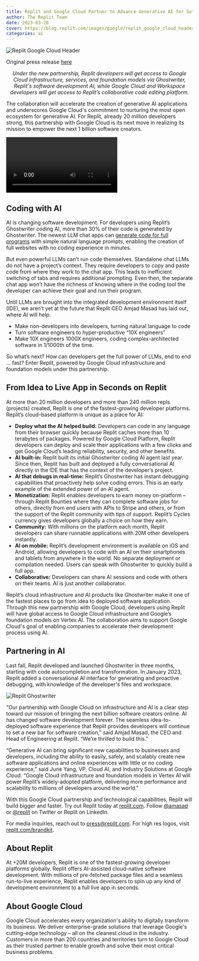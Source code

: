 ```yaml
---
title: Replit and Google Cloud Partner to Advance Generative AI for Software Development
author: The Replit Team 
date: 2023-03-28
cover: https://blog.replit.com/images/google/replit_google_cloud_header.png
categories: ai
---
```


![Replit Google Cloud Header](https://blog.replit.com/images/google/replit_google_cloud_header.png)

<p style="font-size: 14px;">Original press release <a href=
                            "https://www.prnewswire.com/news-releases/replit-and-google-cloud-partner-to-advance-generative-ai-for-software-development-301783471.html?tc=eml_cleartime">here</a></p>

<div style="text-align: center;">
  <p style="font-style: italic;">Under the new partnership, Replit developers will get access to Google Cloud infrastructure, services, and foundation models via Ghostwriter, Replit's software development AI, while Google Cloud and Workspace developers will get access to Replit’s collaborative code editing platform.</p>
</div> 

The collaboration will accelerate the creation of generative AI applications and underscores Google Cloud's commitment to nurturing the most open ecosystem for generative AI. For Replit, already 20 million developers strong, this partnership with Google Cloud is its next move in realizing its mission to empower the next 1 billion software creators. 

![Demo #2](https://blog.replit.com/images/Ghostwriter/debugger-alt-logo-compressed.mp4)

## Coding with AI

AI is changing software development. For developers using Replit’s Ghostwriter coding AI, more than 30% of their code is generated by Ghostwriter. The newest LLM chat apps can [generate code for full programs](https://twitter.com/petergyang/status/1638031921237331968?s=20) with simple natural language prompts, enabling the creation of full websites with no coding experience in minutes. 

But even powerful LLMs can’t run code themselves. Standalone chat LLMs do not have a project’s context. They require developers to copy and paste code from where they work to the chat app. This leads to inefficient switching of tabs and requires additional prompting. Even then, the separate chat app won’t have the richness of knowing where in the coding tool the developer can achieve their goal and run their program. 

Until LLMs are brought into the integrated development environment itself (IDE), we aren’t yet at the future that Replit CEO Amjad Masad has laid out, where AI will help:
- Make non-developers into developers, turning natural language to code
- Turn software engineers to hyper-productive “10X engineers”
- Make 10X engineers 1000X engineers, coding complex-architected software in 1/1000th of the time. 
 
So what’s next? How can developers get the full power of LLMs, end to end … fast? Enter Replit, powered by Google Cloud infrastructure and foundation models under this partnership. 

## From Idea to Live App in Seconds on Replit

At more than 20 million developers and more than 240 million repls (projects) created, Replit is one of the fastest-growing developer platforms. Replit’s cloud-based platform is unique as a place for AI:
- **Deploy what the AI helped build:** Developers can code in any language from their browser quickly because Replit caches more than 10 terabytes of packages. Powered by Google Cloud Platform, Replit developers can deploy and scale their applications with a few clicks and get Google Cloud’s leading reliability, security, and other benefits.
- **AI built-in:** Replit built its initial Ghostwriter coding AI agent last year. Since then, Replit has built and deployed a fully conversational AI directly in the IDE that has the context of the developer’s project.
- **AI that debugs in real-time:** Replit’s Ghostwriter has instant debugging capabilities that proactively help solve coding errors. This is an early example of the extended power of an AI agent.
- **Monetization:** Replit enables developers to earn money on-platform – through Replit Bounties where they can complete software jobs for others, directly from end users with APIs to Stripe and others, or from the support of the Replit community with tips of support. Replit’s Cycles currency gives developers globally a choice on how they earn.
- **Community:** With millions on the platform each month, Replit developers can share runnable applications with 20M other developers instantly.
- **AI on mobile:** Replit’s development environment is available on iOS and Android, allowing developers to code with an AI on their smartphones and tablets from anywhere in the world. No separate deployment or compilation needed. Users can speak with Ghostwriter to quickly build a full app.
- **Collaborative:** Developers can share AI sessions and code with others on their teams. AI is just another collaborator.  

Replit’s cloud infrastructure and AI products like Ghostwriter make it one of the fastest places to go from idea to deployed software application. Through this new partnership with Google Cloud, developers using Replit will have global access to Google Cloud infrastructure and Google’s foundation models on Vertex AI. The collaboration aims to support Google Cloud's goal of enabling companies to accelerate their development process using AI.

## Partnering in AI

Last fall, Replit developed and launched Ghostwriter in three months, starting with code autocompletion and transformation. In January 2023, Replit added a conversational AI interface for generating and proactive debugging, with knowledge of the developer's files and workspace. 

![Replit Ghostwriter](https://blog.replit.com/images/google/replit_ghostwriter_agent.png)

“Our partnership with Google Cloud on infrastructure and AI is a clear step toward our mission of bringing the next billion software creators online. AI has changed software development forever. The seamless idea-to-deployed software experience that Replit provides developers will continue to set a new bar for software creation,” said Amjad Masad, the CEO and Head of Engineering at Replit. “We’re thrilled to build this.” 

“Generative AI can bring significant new capabilities to businesses and developers, including the ability to easily, safely, and scalably create new software applications and online experiences with little or no coding experience,” said June Yang, VP, Cloud AI, and Industry Solutions at Google Cloud. “Google Cloud infrastructure and foundation models in Vertex AI will power Replit’s widely-adopted platform, delivering more performance and scalability to millions of developers around the world.”

With this Google Cloud partnership and technological capabilities, Replit will build bigger and faster. Try out Replit today at [replit.com](http://www.replit.com). Follow [@amasad](https://twitter.com/amasad) or [@replit](https://twitter.com/replit) on Twitter or Replit on LinkedIn. 

For media inquiries, reach out to press@replit.com. For high res logos, visit [replit.com/brandkit](http://www.replit.com/brandkit).  

## About Replit
At +20M developers, Replit is one of the fastest-growing developer platforms globally. Replit offers AI-assisted cloud-native software development. With millions of pre-fetched package files and a seamless run-to-live experience, Replit enables developers to spin up any kind of development environment to a full live app in seconds.

## About Google Cloud
Google Cloud accelerates every organization's ability to digitally transform its business. We deliver enterprise-grade solutions that leverage Google's cutting-edge technology – all on the cleanest cloud in the industry. Customers in more than 200 countries and territories turn to Google Cloud as their trusted partner to enable growth and solve their most critical business problems.
